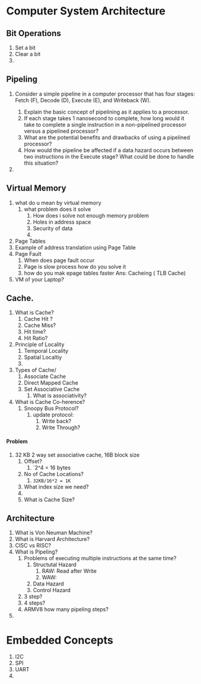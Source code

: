 # Computer System Architecture

## Bit Operations
1. Set a bit
2. Clear a bit
3.

## Pipeling

1. Consider a simple pipeline in a computer processor that has four stages: Fetch (F), Decode (D), Execute (E), and Writeback (W).

   1. Explain the basic concept of pipelining as it applies to a processor.
   2. If each stage takes 1 nanosecond to complete, how long would it take to complete a single instruction in a non-pipelined processor versus a pipelined processor?
   3. What are the potential benefits and drawbacks of using a pipelined processor?
   4. How would the pipeline be affected if a data hazard occurs between two instructions in the Execute stage? What could be done to handle this situation?

2.

## Virtual Memory

1. what do u mean by virtual memory
   1. what problem does it solve
      1. How does i solve not enough memory problem
      2. Holes in address space
      3. Security of data
      4.
2. Page Tables
3. Example of address translation using Page Table
4. Page Fault
   1. When does page fault occur
   2. Page is slow process how do you solve it
   3. how do you mak epage tables faster
      Ans: Cacheing ( TLB Cache)
5. VM of your Laptop?

## Cache.
   1. What is Cache?
      1. Cache Hit ?
      2. Cache Miss?
      3. Hit time?
      4. Hit Ratio?
   2. Principle of Locality
      1. Temporal Locality
      2. Spatial Localtiy
      3.
   3. Types of Cache/
      1. Associate Cache
      2. Direct Mapped Cache
      3. Set Associative Cache
         1. What is associativity?
   4. What is Cache Co-herence?
      1. Snoopy Bus Protocol?
         1. update protocol:
            1. Write back?
            2. Write Through?
#### Problem
1. 32 KB 2 way set associative cache, 16B block size
   1. Offset?
      1. `2^4 = 16 bytes
   2. No of Cache Locations?
      1. `32KB/16*2 = 1K`
   3. What index size we need?
   4.
   5. What is Cache Size?

## Architecture
1. What is Von Neuman Machine?
2. What is Harvard Architecture?
3. CISC vs RISC?
4. What is Pipeling?
   1. Problems of executing multiple instructions at the same time?
      1. Structutal Hazard
         1. RAW: Read after Write
         2. WAW:
      2. Data Hazard
      3. Control Hazard
   2. 3 step?
   3. 4 steps?
   4. ARMV8 how many pipeling steps?
4.

# Embedded Concepts
1. I2C
2. SPI
3. UART
4.